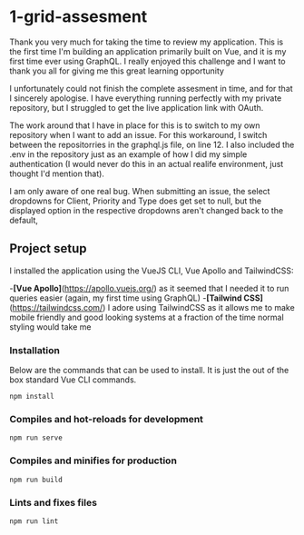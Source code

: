 # 1-grid-assesment
Thank you very much for taking the time to review my application. This is the first time I'm building an application primarily built on Vue, and it is my first time ever using GraphQL. I really enjoyed this challenge and I want to thank you all for giving me this great learning opportunity

I unfortunately could not finish the complete assesment in time, and for that I sincerely apologise. I have everything running perfectly with my private repository, but I struggled to get the live application link with OAuth.

The work around that I have in place for this is to switch to my own repository when I want to add an issue. For this workaround, I switch between the repositorries in the graphql.js file, on line 12. I also included the .env in the repository just as an example of how I did my simple authentication (I would never do this in an actual realife environment, just thought I'd mention that). 

I am only aware of one real bug. When submitting an issue, the select dropdowns for Client, Priority and Type does get set to null, but the displayed option in the respective dropdowns aren't changed back to the default,

## Project setup
I installed the application using the VueJS CLI, Vue Apollo and TailwindCSS: 

-**[Vue Apollo]**(https://apollo.vuejs.org/) as it seemed that I needed it to run queries easier (again, my first time using GraphQL)
-**[Tailwind CSS]**(https://tailwindcss.com/) I adore using TailwindCSS as it allows me to make mobile friendly and good looking systems at a fraction of the time normal styling would take me

### Installation

Below are the commands that can be used to install. It is just the out of the box standard Vue CLI commands.

```
npm install
```

### Compiles and hot-reloads for development
```
npm run serve
```

### Compiles and minifies for production
```
npm run build
```

### Lints and fixes files
```
npm run lint
```